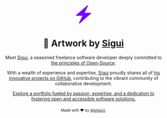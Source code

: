 <div align="center">
  <a href="https://sigui.deno.dev/" title="Sigui"><img src="https://github.com/siguici/art/blob/HEAD/images/sigui.svg" alt="Sigui's logo" height="64"/></a>

# 🎨 Artwork by [Sigui](https://github.com/siguici)

Meet [Sigui](https://sigui.deno.dev), a seasoned freelance software developer deeply committed to [the principles of Open-Source](https://github.com/siguici).

With a wealth of experience and expertise, [Sigui](https://sigui.deno.dev) proudly shares all of [his innovative projects on GitHub](https://github.com/siguici), contributing to the vibrant community of collaborative development.

[Explore a portfolio fueled by passion, expertise, and a dedication to fostering open and accessible software solutions.](https://sigui.deno.dev)

  <sub>Made with ❤︎ by <a href="https://twitter.com/siguici">@siguici</a>.</sub>
</div>
